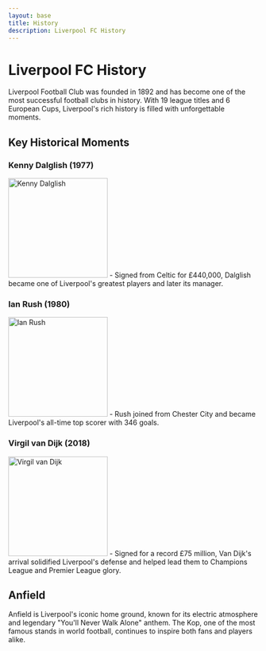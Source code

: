 ```yaml
---
layout: base
title: History
description: Liverpool FC History
---
```


<h1>Liverpool FC History</h1>

<p>Liverpool Football Club was founded in 1892 and has become one of the most successful football clubs in history. With 19 league titles and 6 European Cups, Liverpool's rich history is filled with unforgettable moments.</p>

<h2>Key Historical Moments</h2>

### Kenny Dalglish (1977)
<img src="https://example.com/dalglish_liverpool.jpg" alt="Kenny Dalglish" style="width: 200px;">
- Signed from Celtic for £440,000, Dalglish became one of Liverpool's greatest players and later its manager.

### Ian Rush (1980)
<img src="https://example.com/rush_liverpool.jpg" alt="Ian Rush" style="width: 200px;">
- Rush joined from Chester City and became Liverpool's all-time top scorer with 346 goals.

### Virgil van Dijk (2018)
<img src="https://example.com/van_dijk_liverpool.jpg" alt="Virgil van Dijk" style="width: 200px;">
- Signed for a record £75 million, Van Dijk's arrival solidified Liverpool's defense and helped lead them to Champions League and Premier League glory.

<h2>Anfield</h2>
<p>Anfield is Liverpool's iconic home ground, known for its electric atmosphere and legendary "You'll Never Walk Alone" anthem. The Kop, one of the most famous stands in world football, continues to inspire both fans and players alike.</p>
